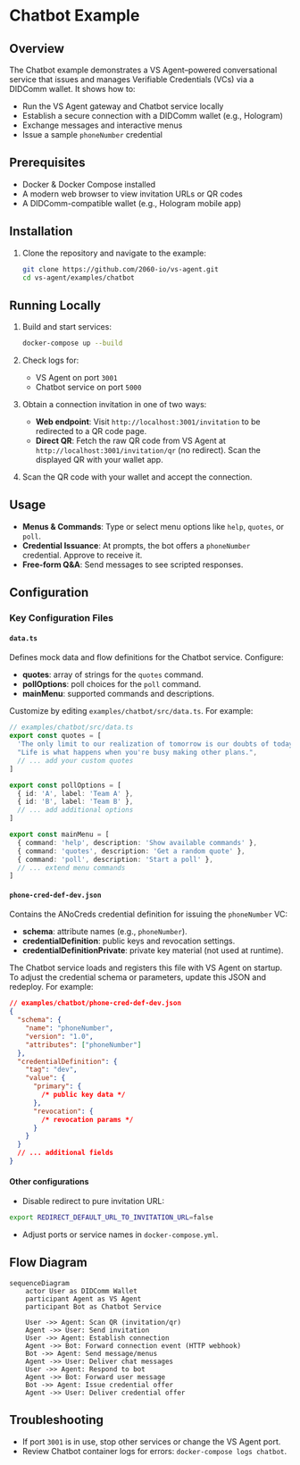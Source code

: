 # Chatbot Example

## Overview

The Chatbot example demonstrates a VS Agent–powered conversational service that issues and manages Verifiable Credentials (VCs) via a DIDComm wallet. It shows how to:

- Run the VS Agent gateway and Chatbot service locally
- Establish a secure connection with a DIDComm wallet (e.g., Hologram)
- Exchange messages and interactive menus
- Issue a sample `phoneNumber` credential

## Prerequisites

- Docker & Docker Compose installed
- A modern web browser to view invitation URLs or QR codes
- A DIDComm-compatible wallet (e.g., Hologram mobile app)

## Installation

1. Clone the repository and navigate to the example:

   ```bash
   git clone https://github.com/2060-io/vs-agent.git
   cd vs-agent/examples/chatbot
   ```

## Running Locally

1. Build and start services:

   ```bash
   docker-compose up --build
   ```

2. Check logs for:
   - VS Agent on port `3001`
   - Chatbot service on port `5000`
3. Obtain a connection invitation in one of two ways:
   - **Web endpoint**: Visit `http://localhost:3001/invitation` to be redirected to a QR code page.
   - **Direct QR**: Fetch the raw QR code from VS Agent at `http://localhost:3001/invitation/qr` (no redirect). Scan the displayed QR with your wallet app.
4. Scan the QR code with your wallet and accept the connection.

## Usage

- **Menus & Commands**: Type or select menu options like `help`, `quotes`, or `poll`.
- **Credential Issuance**: At prompts, the bot offers a `phoneNumber` credential. Approve to receive it.
- **Free-form Q&A**: Send messages to see scripted responses.

## Configuration

### Key Configuration Files

#### `data.ts`

Defines mock data and flow definitions for the Chatbot service. Configure:

- **quotes**: array of strings for the `quotes` command.
- **pollOptions**: poll choices for the `poll` command.
- **mainMenu**: supported commands and descriptions.

Customize by editing `examples/chatbot/src/data.ts`. For example:

```ts
// examples/chatbot/src/data.ts
export const quotes = [
  'The only limit to our realization of tomorrow is our doubts of today.',
  "Life is what happens when you're busy making other plans.",
  // ... add your custom quotes
]

export const pollOptions = [
  { id: 'A', label: 'Team A' },
  { id: 'B', label: 'Team B' },
  // ... add additional options
]

export const mainMenu = [
  { command: 'help', description: 'Show available commands' },
  { command: 'quotes', description: 'Get a random quote' },
  { command: 'poll', description: 'Start a poll' },
  // ... extend menu commands
]
```

#### `phone-cred-def-dev.json`

Contains the ANoCreds credential definition for issuing the `phoneNumber` VC:

- **schema**: attribute names (e.g., `phoneNumber`).
- **credentialDefinition**: public keys and revocation settings.
- **credentialDefinitionPrivate**: private key material (not used at runtime).

The Chatbot service loads and registers this file with VS Agent on startup. To adjust the credential schema or parameters, update this JSON and redeploy. For example:

```json
// examples/chatbot/phone-cred-def-dev.json
{
  "schema": {
    "name": "phoneNumber",
    "version": "1.0",
    "attributes": ["phoneNumber"]
  },
  "credentialDefinition": {
    "tag": "dev",
    "value": {
      "primary": {
        /* public key data */
      },
      "revocation": {
        /* revocation params */
      }
    }
  }
  // ... additional fields
}
```

#### Other configurations

- Disable redirect to pure invitation URL:

```bash
export REDIRECT_DEFAULT_URL_TO_INVITATION_URL=false
```

- Adjust ports or service names in `docker-compose.yml`.

## Flow Diagram

```mermaid
sequenceDiagram
    actor User as DIDComm Wallet
    participant Agent as VS Agent
    participant Bot as Chatbot Service

    User ->> Agent: Scan QR (invitation/qr)
    Agent ->> User: Send invitation
    User ->> Agent: Establish connection
    Agent ->> Bot: Forward connection event (HTTP webhook)
    Bot ->> Agent: Send message/menus
    Agent ->> User: Deliver chat messages
    User ->> Agent: Respond to bot
    Agent ->> Bot: Forward user message
    Bot ->> Agent: Issue credential offer
    Agent ->> User: Deliver credential offer
```

## Troubleshooting

- If port `3001` is in use, stop other services or change the VS Agent port.
- Review Chatbot container logs for errors: `docker-compose logs chatbot`.
